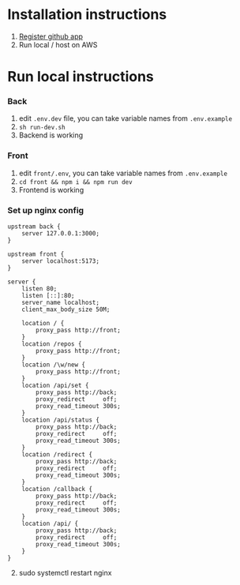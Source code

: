# Installation instructions
1) [Register github app]('https://docs.github.com/en/apps/creating-github-apps/registering-a-github-app/registering-a-github-app')
2) Run local / host on AWS

# Run local instructions
### Back
1) edit `.env.dev` file, you can take variable names from `.env.example`
2) `sh run-dev.sh`
3) Backend is working

### Front
1) edit `front/.env`, you can take variable names from `.env.example`
2) `cd front && npm i && npm run dev`
3) Frontend is working

### Set up nginx config
```
upstream back {
    server 127.0.0.1:3000;
}

upstream front {
    server localhost:5173;
}

server {
    listen 80;
    listen [::]:80;
    server_name localhost;
    client_max_body_size 50M;

    location / {
        proxy_pass http://front;
    }
    location /repos {
        proxy_pass http://front;
    }
    location /\w/new {
        proxy_pass http://front;
    }
    location /api/set {
        proxy_pass http://back;
        proxy_redirect     off;
        proxy_read_timeout 300s;
    }
    location /api/status {
        proxy_pass http://back;
        proxy_redirect     off;
        proxy_read_timeout 300s;
    }
    location /redirect {
        proxy_pass http://back;
        proxy_redirect     off;
        proxy_read_timeout 300s;
    }
    location /callback {
        proxy_pass http://back;
        proxy_redirect     off;
        proxy_read_timeout 300s;
    }
    location /api/ {
        proxy_pass http://back;
        proxy_redirect     off;
        proxy_read_timeout 300s;
    }
}
```
2) sudo systemctl restart nginx
